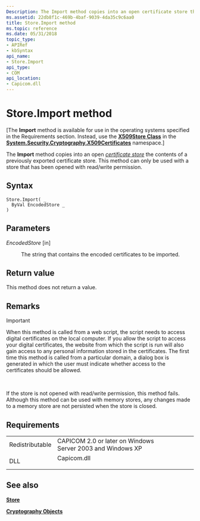 ```yaml
---
Description: The Import method copies into an open certificate store the contents of a previously exported certificate store. This method can only be used with a store that has been opened with read/write permission.
ms.assetid: 22db8f1c-469b-4baf-9039-4da35c9c6aa0
title: Store.Import method
ms.topic: reference
ms.date: 05/31/2018
topic_type:
- APIRef
- kbSyntax
api_name:
- Store.Import
api_type:
- COM
api_location:
- Capicom.dll
---
```


# Store.Import method

\[The **Import** method is available for use in the operating systems specified in the Requirements section. Instead, use the [**X509Store Class**](https://msdn.microsoft.com/library/Hh424027(v=MSDN.10).aspx) in the [**System.Security.Cryptography.X509Certificates**](https://msdn.microsoft.com/library/73091bzx(v=VS.71).aspx) namespace.\]

The **Import** method copies into an open [*certificate store*](https://msdn.microsoft.com/library/ms721572(v=VS.85).aspx) the contents of a previously exported certificate store. This method can only be used with a store that has been opened with read/write permission.

## Syntax


```VB
Store.Import( _
  ByVal EncodedStore _
)
```



## Parameters

<dl> <dt>

*EncodedStore* \[in\]
</dt> <dd>

The string that contains the encoded certificates to be imported.

</dd> </dl>

## Return value

This method does not return a value.

## Remarks

> [!IMPORTANT]
> When this method is called from a web script, the script needs to access digital certificates on the local computer. If you allow the script to access your digital certificates, the website from which the script is run will also gain access to any personal information stored in the certificates. The first time this method is called from a particular domain, a dialog box is generated in which the user must indicate whether access to the certificates should be allowed.

 

If the store is not opened with read/write permission, this method fails. Although this method can be used with memory stores, any changes made to a memory store are not persisted when the store is closed.

## Requirements



|                            |                                                                                        |
|----------------------------|----------------------------------------------------------------------------------------|
| Redistributable<br/> | CAPICOM 2.0 or later on Windows Server 2003 and Windows XP<br/>                  |
| DLL<br/>             | <dl> <dt>Capicom.dll</dt> </dl> |



## See also

<dl> <dt>

[**Store**](store.md)
</dt> <dt>

[**Cryptography Objects**](cryptography-objects.md)
</dt> </dl>

 

 




